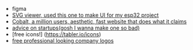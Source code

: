 - figma
- [SVG viewer, used this one to make UI for my esp32 project](https://svgviewer.dev/svg-to-png)
- [Cobalt, a million users, aesthetic, fast website that does what it claims](https://cobalt.tools/)
- [advice on startups(gosh I wanna make one so bad)](https://www.paulgraham.com/startupideas.html)
- [free icons!] (https://tabler.io/icons)
- [free professional looking company logos](https://www.svgrepo.com/)

